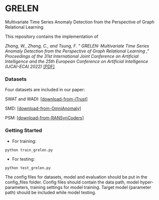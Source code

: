 # GRELEN

Multivariate Time Series Anomaly Detection from the Perspective of Graph Relational Learning

This repository contains the implementation of 

*Zhang, W., Zhang, C., and Tsung, F. " GRELEN: Multivariate Time Series Anomaly Detection from the Perspective of Graph Relational Learning ," Proceedings of the 31st International Joint Conference on Artificial Intelligence and the 25th European Conference on Artificial Intelligence (IJCAI-ECAI 2022)* [[PDF]](https://www.ijcai.org/proceedings/2022/0332.pdf)

### Datasets

Four datasets are included in our paper:

SWAT and WADI: [[download-from-iTrust]]((https://itrust.sutd.edu.sg/itrust-labs_datasets/dataset_info/#wadi))

SMD: [[download-from-OmniAnomaly]](https://github.com/smallcowbaby/OmniAnomaly)

PSM: [[download-from-RANSynCoders]]((https://github.com/eBay/RANSynCoders))

### Getting Started

* For training:

```
python train_grelen.py
```

* For testing:

```
python test_grelen.py
```

The config files for datasets, model and evaluation should be put in the config_files folder. Config files should contain the data path, model hyper-parameters, training settings for model training. Target model (parameter path) should be included while model testing.

